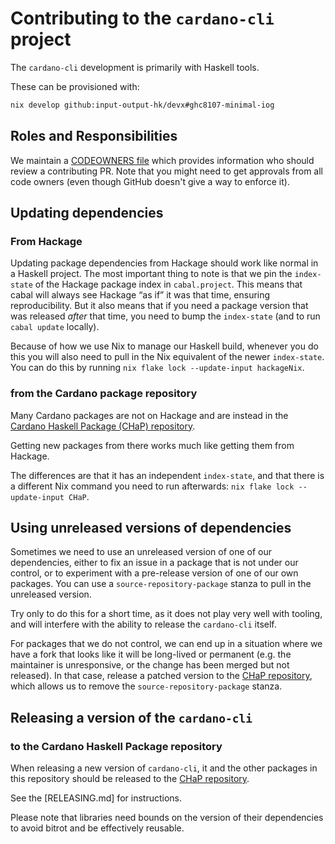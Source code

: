 # Contributing to the `cardano-cli` project

The `cardano-cli` development is primarily with Haskell tools.

These can be provisioned with:

```bash
nix develop github:input-output-hk/devx#ghc8107-minimal-iog
```

## Roles and Responsibilities
We maintain a [CODEOWNERS file](CODEOWNERS) which provides information who
should review a contributing PR.  Note that you might need to get approvals
from all code owners (even though GitHub doesn't give a way to enforce it).

## Updating dependencies

### From Hackage
Updating package dependencies from Hackage should work like normal in a Haskell project. 
The most important thing to note is that we pin the `index-state` of the Hackage package index in `cabal.project`. 
This means that cabal will always see Hackage “as if” it was that time, ensuring reproducibility. 
But it also means that if you need a package version that was released *after* that time, you need to bump the `index-state` (and to run `cabal update` locally).

Because of how we use Nix to manage our Haskell build, whenever you do this you will also need to pull in the Nix equivalent of the newer `index-state`. 
You can do this by running `nix flake lock --update-input hackageNix`.

### from the Cardano package repository
Many Cardano packages are not on Hackage and are instead in the [Cardano Haskell Package (CHaP) repository][CHaP].

Getting new packages from there works much like getting them from Hackage.

The differences are that it has an independent `index-state`, and that there is a different Nix command you need to run afterwards: `nix flake lock --update-input CHaP`.

## Using unreleased versions of dependencies
Sometimes we need to use an unreleased version of one of our dependencies, either to fix an issue in a package that is not under our control, or to experiment with a pre-release version of one of our own packages.
You can use a `source-repository-package` stanza to pull in the unreleased version.

Try only to do this for a short time, as it does not play very well with tooling, and will interfere with the ability to release the `cardano-cli` itself.

For packages that we do not control, we can end up in a situation where we have a fork that looks like it will be long-lived or permanent (e.g. the maintainer is unresponsive, or the change has been merged but not released).
In that case, release a patched version to the [CHaP repository][CHaP], which allows us to remove the `source-repository-package` stanza.

## Releasing a version of the `cardano-cli`

### to the Cardano Haskell Package repository

When releasing a new version of `cardano-cli`, it and the other packages in this repository should be released to the [CHaP repository][CHaP].

See the [RELEASING.md] for instructions. 

Please note that libraries need bounds on the version of their dependencies to avoid bitrot and be effectively reusable.

[CHaP]: https://github.com/input-output-hk/cardano-haskell-packages
